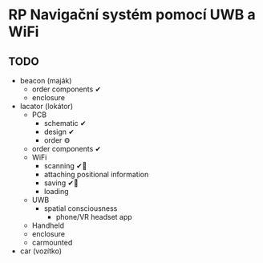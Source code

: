 # RP Navigační systém pomocí UWB a WiFi
## TODO
- beacon (maják)
  - order components ✔
  - enclosure
- lacator (lokátor)
  - PCB
    - schematic ✔
    - design ✔
    - order ⚙
  - order components ✔
  - WiFi  
    - scanning ✔🍝
    - attaching positional information
    - saving ✔🍝
    - loading
  - UWB
    - spatial consciousness
      - phone/VR headset app
  - Handheld
  - enclosure 
  - carmounted
-  car (vozítko)
